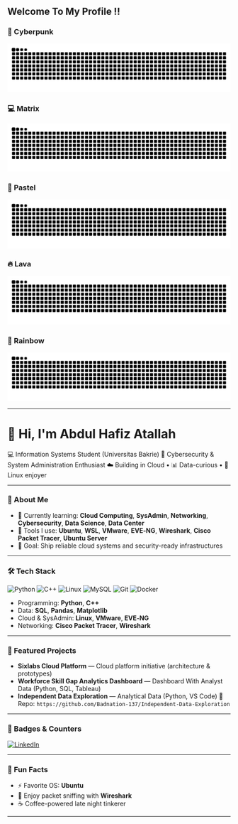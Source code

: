 ## Welcome To My Profile !!
### 🌌 Cyberpunk
![Snake Cyberpunk](https://github.com/Badnation-137/Badnation-137/blob/output/snake-cyberpunk.svg)

### 💻 Matrix
![Snake Matrix](https://github.com/Badnation-137/Badnation-137/blob/output/snake-matrix.svg)

### 🌸 Pastel
![Snake Pastel](https://github.com/Badnation-137/Badnation-137/blob/output/snake-pastel.svg)

### 🔥 Lava
![Snake Lava](https://github.com/Badnation-137/Badnation-137/blob/output/snake-lava.svg)

### 🌈 Rainbow
![Snake Rainbow](https://github.com/Badnation-137/Badnation-137/blob/output/snake-rainbow.svg)

---

# 👋 Hi, I'm **Abdul Hafiz Atallah**

💻 Information Systems Student (Universitas Bakrie)
🔐 Cybersecurity & System Administration Enthusiast
☁️ Building in Cloud • 📊 Data-curious • 🐧 Linux enjoyer

---

### 🔎 About Me

* 🌱 Currently learning: **Cloud Computing**, **SysAdmin**, **Networking**, **Cybersecurity**,  **Data Science**,  **Data Center**
* 🧰 Tools I use: **Ubuntu**, **WSL**, **VMware**, **EVE‑NG**, **Wireshark**, **Cisco Packet Tracer**,  **Ubuntu Server**
* 🎯 Goal: Ship reliable cloud systems and security-ready infrastructures

---

### 🛠️ Tech Stack

<p align="left">
  <img src="https://cdn.jsdelivr.net/gh/devicons/devicon/icons/python/python-original.svg" width="40" alt="Python"/>
  <img src="https://cdn.jsdelivr.net/gh/devicons/devicon/icons/cplusplus/cplusplus-original.svg" width="40" alt="C++"/>
  <img src="https://cdn.jsdelivr.net/gh/devicons/devicon/icons/linux/linux-original.svg" width="40" alt="Linux"/>
  <img src="https://cdn.jsdelivr.net/gh/devicons/devicon/icons/mysql/mysql-original.svg" width="40" alt="MySQL"/>
  <img src="https://cdn.jsdelivr.net/gh/devicons/devicon/icons/git/git-original.svg" width="40" alt="Git"/>
  <img src="https://cdn.jsdelivr.net/gh/devicons/devicon/icons/docker/docker-original.svg" width="40" alt="Docker"/>
</p>

* Programming: **Python**, **C++**
* Data: **SQL**, **Pandas**, **Matplotlib**
* Cloud & SysAdmin: **Linux**, **VMware**, **EVE‑NG**
* Networking: **Cisco Packet Tracer**, **Wireshark**

---

### 🚀 Featured Projects

* **Sixlabs Cloud Platform** — Cloud platform initiative (architecture & prototypes)
* **Workforce Skill Gap Analytics Dashboard** — Dashboard With Analyst Data (Python, SQL, Tableau)
* **Independent Data Exploration** — Analytical Data (Python, VS Code)
  🔗 Repo: `https://github.com/Badnation-137/Independent-Data-Exploration`


---

### 🧩 Badges & Counters

[![LinkedIn](https://img.shields.io/badge/LinkedIn-Profile-blue)](https://www.linkedin.com/in/abdul-hafiz-atallah/)

---

### 💬 Fun Facts

* ⚡ Favorite OS: **Ubuntu**
* 🧪 Enjoy packet sniffing with **Wireshark**
* ☕ Coffee-powered late night tinkerer

---
